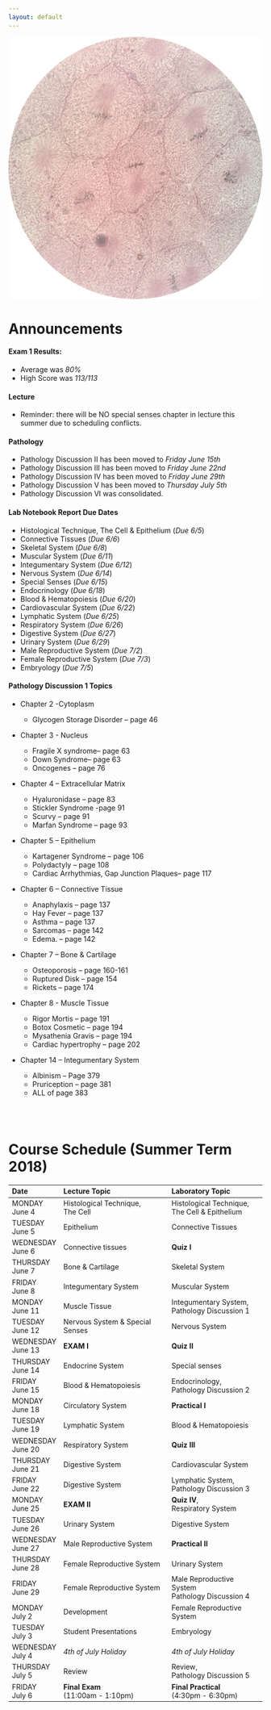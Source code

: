 ```yaml
---
layout: default
---
```


![Splash_IMAGE](./assets/images/splashImage_mitosis.png)


<a id="jump-to-announcements" class="jump-to-section"> </a>
# Announcements

#### Exam 1 Results:
* Average was _80%_ 
* High Score was _113/113_ 

#### Lecture
* Reminder: there will be NO special senses chapter in lecture this summer due to scheduling conflicts.

#### Pathology 
* Pathology Discussion II has been moved to _Friday June 15th_ 
* Pathology Discussion III has been moved to _Friday June 22nd_ 
* Pathology Discussion IV has been moved to _Friday June 29th_
* Pathology Discussion V has been moved to _Thursday July 5th_
* Pathology Discussion VI was consolidated. 

#### Lab Notebook Report Due Dates
* Histological Technique, The Cell & Epithelium (_Due 6/5_)   
* Connective Tissues (_Due 6/6_)                                 
* Skeletal System (_Due 6/8_)      
* Muscular System (_Due 6/11_)                         
* Integumentary System (_Due 6/12_)                                  
* Nervous System (_Due 6/14_)                                     
* Special Senses (_Due 6/15_)       
* Endocrinology (_Due 6/18_)                       
* Blood & Hematopoiesis (_Due 6/20_)  
* Cardiovascular System (_Due 6/22_)
* Lymphatic System (_Due 6/25_)                               
* Respiratory System (_Due 6/26_) 
* Digestive System  (_Due 6/27_)                                   
* Urinary System (_Due 6/29_)         
* Male Reproductive System (_Due 7/2_)      
* Female Reproductive System (_Due 7/3_)                              
* Embryology (_Due 7/5_)  

#### Pathology Discussion 1 Topics 

*	Chapter 2 -Cytoplasm
	*	Glycogen Storage Disorder – page 46
*	Chapter 3 - Nucleus
	*	Fragile X syndrome– page 63
	*	Down Syndrome– page 63
	*	Oncogenes – page 76
*	Chapter 4 – Extracellular Matrix
	*	Hyaluronidase – page 83
	*	Stickler Syndrome -page 91
	*	Scurvy – page 91
	*	Marfan Syndrome – page 93
*	Chapter 5 – Epithelium
	*	Kartagener Syndrome – page 106
	*	Polydactyly – page 108
	*	Cardiac Arrhythmias, Gap Junction Plaques– page 117
*	Chapter 6 – Connective Tissue
	*	Anaphylaxis – page 137
	*	Hay Fever – page 137
	*	Asthma – page 137
	*	Sarcomas – page 142
	*	Edema. – page 142
*	Chapter 7 – Bone & Cartilage
	*	Osteoporosis – page 160-161
	*	Ruptured Disk – page 154
	*	 Rickets – page 174
*	Chapter 8 - Muscle Tissue
	*	Rigor Mortis – page 191
	*	Botox Cosmetic – page 194
	*	Mysathenia Gravis – page 194
	*	Cardiac hypertrophy – page 202

*	Chapter 14 – Integumentary System
	*	Albinism – Page 379
	*	Pruriception – page 381
	*	ALL of page 383


<br>
<br>



<a id="jump-to-schedule" class="jump-to-section"> </a>
# Course Schedule (Summer Term 2018)

| Date                        | Lecture Topic                        | Laboratory Topic                                       |
|:----------------------------|:-------------------------------------|:-------------------------------------------------------|
| MONDAY<br> June 4           | Histological Technique, <br>The Cell | Histological Technique, <br>The Cell & Epithelium      |
| TUESDAY<br> June 5          | Epithelium                           | Connective Tissues                                     |
| WEDNESDAY<br> June 6        | Connective tissues                   | **Quiz I**                                             |
| THURSDAY<br> June 7         | Bone & Cartilage                     | Skeletal System							              |
| FRIDAY<br>   June 8         | Integumentary System                 | Muscular System                                        |
| MONDAY<br> June 11          | Muscle Tissue                        | Integumentary System, <br>Pathology Discussion 1       |
| TUESDAY<br> June 12         | Nervous System & Special Senses      | Nervous System                                         |
| WEDNESDAY<br> June 13       | **EXAM I**                           | **Quiz II**                                            |
| THURSDAY<br> June 14        | Endocrine System                     | Special senses        							      |
| FRIDAY<br> June 15          | Blood & Hematopoiesis                | Endocrinology, <br>Pathology Discussion 2              |
| MONDAY<br> June 18          | Circulatory System                   | **Practical I**<br> 						              |
| TUESDAY<br> June 19         | Lymphatic System                     | Blood & Hematopoiesis                                  |
| WEDNESDAY<br> June 20       | Respiratory System                   | **Quiz III**                                           |
| THURSDAY<br> June 21        | Digestive System                     | Cardiovascular System							      |
| FRIDAY<br> June 22          | Digestive System                     | Lymphatic System, <br>Pathology Discussion 3           |
| MONDAY<br> June 25          | **EXAM II**                          | **Quiz IV**, <br>Respiratory System 					  |	
| TUESDAY<br> June 26         | Urinary System                       | Digestive System                                       |
| WEDNESDAY<br> June 27       | Male Reproductive System             | **Practical II**                                       |
| THURSDAY<br> June 28        | Female Reproductive System           | Urinary System							              |
| FRIDAY<br> June 29          | Female Reproductive System           | Male Reproductive System <br>Pathology Discussion 4    |
| MONDAY<br> July 2           | Development                          | Female Reproductive System                             |
| TUESDAY<br> July 3          | Student Presentations                | Embryology							                  |
| WEDNESDAY<br> July 4        | _4th of July Holiday_                | _4th of July Holiday_                                  |
| THURSDAY<br> July 5         | Review                               | Review, <br>Pathology Discussion 5             	      |
| FRIDAY<br> July 6           | **Final Exam**<br>(11:00am - 1:10pm) | **Final Practical**<br>(4:30pm - 6:30pm)               |

